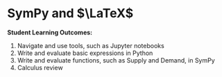 # SymPy and $\LaTeX$

**Student Learning Outcomes:**

1. Navigate and use tools, such as Jupyter notebooks
2. Write and evaluate basic expressions in Python
3. Write and evaluate functions, such as Supply and Demand, in SymPy
4. Calculus review 
